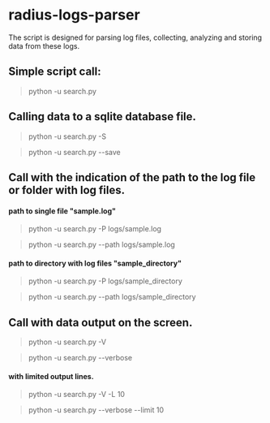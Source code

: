 # radius-logs-parser

The script is designed for parsing log files, collecting, analyzing and storing data from these logs.

## Simple script call:

> python -u search.py

## Calling data to a sqlite database file.

> python -u search.py -S

> python -u search.py --save

## Call with the indication of the path to the log file or folder with log files.
#### path to single file "sample.log"

> python -u search.py -P logs/sample.log

> python -u search.py --path logs/sample.log

#### path to directory with log files "sample_directory"

> python -u search.py -P logs/sample_directory

> python -u search.py --path logs/sample_directory

## Call with data output on the screen.

> python -u search.py -V

> python -u search.py --verbose

#### with limited output lines.

> python -u search.py -V -L 10

> python -u search.py --verbose --limit 10
